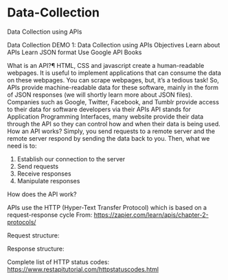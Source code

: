 # Data-Collection
Data Collection using APIs




Data Collection
DEMO 1: Data Collection using APIs
Objectives
Learn about APIs
Learn JSON format
Use Google API Books

What is an API?¶
HTML, CSS and javascript create a human-readable webpages.
It is useful to implement applications that can consume the data on these webpages.
You can scrape webpages, but, it’s a tedious task!
So, APIs provide machine-readable data for these software, mainly in the form of JSON responses (we will shortly learn more about JSON files).
Companies such as Google, Twitter, Facebook, and Tumblr provide access to their data for software developers via their APIs
API stands for Application Programming Interfaces, many website provide their data through the API so they can control how and when their data is being used. 
How an API works?
Simply, you send requests to a remote server and the remote server respond by sending the data back to you.
Then, what we need is to:
1) Establish our connection to the server 
2) Send requests
3) Receive responses 
4) Manipulate responses

How does the API work?

APIs use the HTTP (Hyper-Text Transfer Protocol) which is based on a request-response cycle
 From: https://zapier.com/learn/apis/chapter-2-protocols/

Request structure:



Response structure:



Complete list of HTTP status codes: https://www.restapitutorial.com/httpstatuscodes.html

